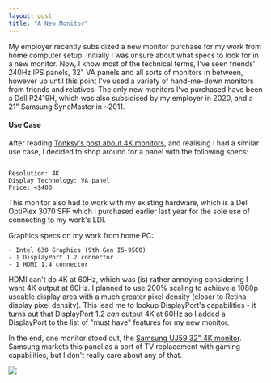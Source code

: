 ```yaml
---
layout: post
title: "A New Monitor" 
---
```


My employer recently subsidized a new monitor purchase for my work from home computer setup.
Initially I was unsure about what specs to look for in a new monitor. Now, I know most of the technical terms, I've seen friends' 240Hz IPS panels, 32" VA panels and all sorts of monitors in between, however up until this point I've used a variety of hand-me-down monitors from friends and relatives. The only new monitors I've purchased have been a Dell P2419H, which was also subsidised by my employer in 2020, and a 21" Samsung SyncMaster in ~2011.

#### Use Case 
After reading [Tonksy's post about 4K monitors](https://tonsky.me/blog/monitors/), and realising I had a similar use case, I decided to shop around for a panel with the following specs: 

```

Resolution: 4K
Display Technology: VA panel 
Price: <$400

```

This monitor also had to work with my existing hardware, which is a Dell OptiPlex 3070 SFF which I purchased earlier last year for the sole use of connecting to my work's LDI.


Graphics specs on my work from home PC: 

```
- Intel 630 Graphics (9th Gen I5-9500) 
- 1 DisplayPort 1.2 connector 
- 1 HDMI 1.4 connector
```

HDMI can't do 4K at 60Hz, which was (is) rather annoying considering I want 4K output at 60Hz. I planned to use 200% scaling to achieve a 1080p useable display area with a much greater pixel density (closer to Retina display pixel density). This lead me to lookup DisplayPort's capabilities - it turns out that DisplayPort 1.2 _can_ output 4K at 60Hz so I added a DisplayPort to the list of "must have" features for my new monitor. 

In the end, one monitor stood out, the [Samsung UJ59 32" 4K monitor](https://www.samsung.com/uk/monitors/high-resolution/uj59-32-inch-uhd-4k-lu32j592uqrxxu/). Samsung markets this panel as a sort of TV replacement with gaming capabilities, but I don't really care about any of that. 

<img src="{{site.baseurl}}/assets/img/2021/samsung-uj59.jpg">